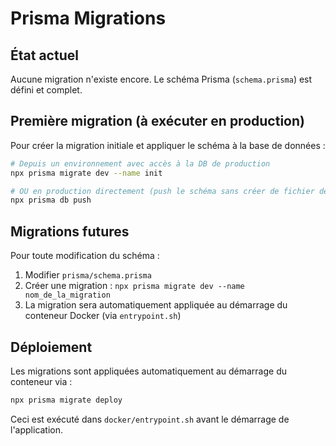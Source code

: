 # Prisma Migrations

## État actuel

Aucune migration n'existe encore. Le schéma Prisma (`schema.prisma`) est défini et complet.

## Première migration (à exécuter en production)

Pour créer la migration initiale et appliquer le schéma à la base de données :

```bash
# Depuis un environnement avec accès à la DB de production
npx prisma migrate dev --name init

# OU en production directement (push le schéma sans créer de fichier de migration)
npx prisma db push
```

## Migrations futures

Pour toute modification du schéma :

1. Modifier `prisma/schema.prisma`
2. Créer une migration : `npx prisma migrate dev --name nom_de_la_migration`
3. La migration sera automatiquement appliquée au démarrage du conteneur Docker (via `entrypoint.sh`)

## Déploiement

Les migrations sont appliquées automatiquement au démarrage du conteneur via :
```bash
npx prisma migrate deploy
```

Ceci est exécuté dans `docker/entrypoint.sh` avant le démarrage de l'application.
